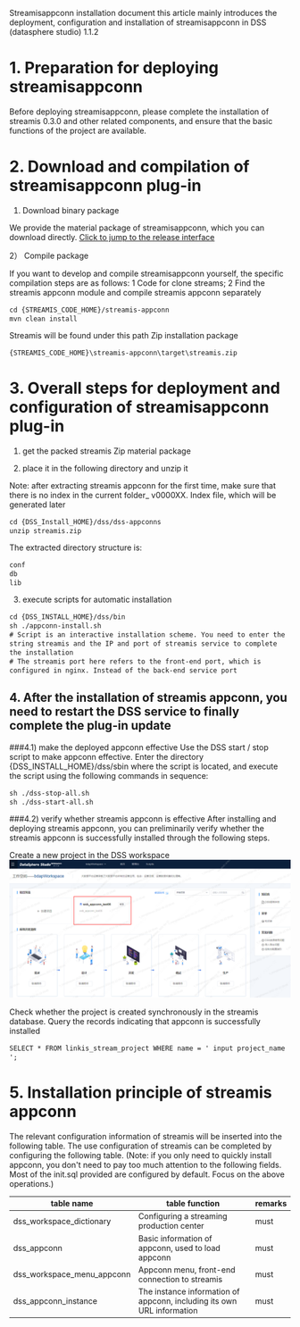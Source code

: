 Streamisappconn installation document this article mainly introduces the deployment, configuration and installation of streamisappconn in DSS (datasphere studio) 1.1.2

# 1. Preparation for deploying streamisappconn
Before deploying streamisappconn, please complete the installation of streamis 0.3.0 and other related components, and ensure that the basic functions of the project are available.

# 2. Download and compilation of streamisappconn plug-in
1) Download binary package

We provide the material package of streamisappconn, which you can download directly. [Click to jump to the release interface](https://github.com/WeBankFinTech/Streamis/releases)

2） Compile package

If you want to develop and compile streamisappconn yourself, the specific compilation steps are as follows: 1 Code for clone streams; 2 Find the streamis appconn module and compile streamis appconn separately
```shell script
cd {STREAMIS_CODE_HOME}/streamis-appconn
mvn clean install
```
Streamis will be found under this path Zip installation package
```shell script
{STREAMIS_CODE_HOME}\streamis-appconn\target\streamis.zip
```

# 3. Overall steps for deployment and configuration of streamisappconn plug-in
1. get the packed streamis Zip material package

2. place it in the following directory and unzip it

Note: after extracting streamis appconn for the first time, make sure that there is no index in the current folder_ v0000XX. Index file, which will be generated later
```shell script
cd {DSS_Install_HOME}/dss/dss-appconns
unzip streamis.zip
```
The extracted directory structure is:
```shell script
conf
db
lib
```
3. execute scripts for automatic installation
 ```shell script
cd {DSS_INSTALL_HOME}/dss/bin
sh ./appconn-install.sh
# Script is an interactive installation scheme. You need to enter the string streamis and the IP and port of streamis service to complete the installation
# The streamis port here refers to the front-end port, which is configured in nginx. Instead of the back-end service port
```

## 4. After the installation of streamis appconn, you need to restart the DSS service to finally complete the plug-in update
###4.1) make the deployed appconn effective
Use the DSS start / stop script to make appconn effective. Enter the directory {DSS_INSTALL_HOME}/dss/sbin where the script is located, and execute the script using the following commands in sequence:
```shell script
sh ./dss-stop-all.sh
sh ./dss-start-all.sh
```
###4.2) verify whether streamis appconn is effective
After installing and deploying streamis appconn, you can preliminarily verify whether the streamis appconn is successfully installed through the following steps.

Create a new project in the DSS workspace
![DSS_workspace_Streamis_project](../../../images/zh_CN/dss_streamis_project.png)

Check whether the project is created synchronously in the streamis database. Query the records indicating that appconn is successfully installed
```roomsql
SELECT * FROM linkis_stream_project WHERE name = ' input project_name ';
```

# 5. Installation principle of streamis appconn
The relevant configuration information of streamis will be inserted into the following table. The use configuration of streamis can be completed by configuring the following table. (Note: if you only need to quickly install appconn, you don't need to pay too much attention to the following fields. Most of the init.sql provided are configured by default. Focus on the above operations.)

|table name	            |table function	                      |remarks    |
|-------------------|-----------------------------------------|------|
|dss_workspace_dictionary  |Configuring a streaming production center                  	|must|
|dss_appconn	           |Basic information of appconn, used to load appconn         	|must|
|dss_workspace_menu_appconn  |Appconn menu, front-end connection to streamis	        |must|
|dss_appconn_instance	  |The instance information of appconn, including its own URL information	|must|
